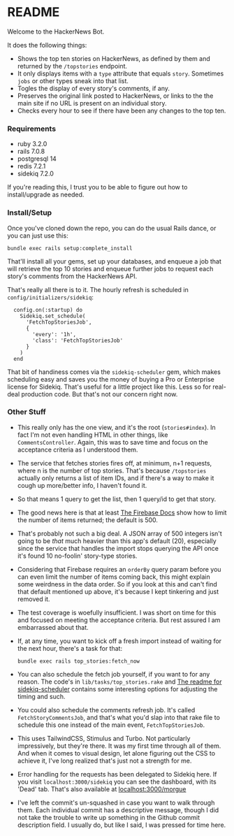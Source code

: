 # README

Welcome to the HackerNews Bot. 

It does the following things: 

- Shows the top ten stories on HackerNews, as defined by them and returned by the `/topstories` endpoint. 
 - It only displays items with a `type` attribute that equals `story`. Sometimes `jobs` or other types sneak into that list. 
- Togles the display of every story's comments, if any. 
- Preserves the original link posted to HackerNews, or links to the the main site if no URL is present on an individual story. 
- Checks every hour to see if there have been any changes to the top ten. 

### Requirements

- ruby 3.2.0
- rails 7.0.8
- postgresql 14
- redis 7.2.1
- sidekiq 7.2.0

If you're reading this, I trust you to be able to figure out how to install/upgrade as needed. 

### Install/Setup

Once you've cloned down the repo, you can do the usual Rails dance, or you can just use this: 

```
bundle exec rails setup:complete_install 
```  

That'll install all your gems, set up your databases, and enqueue a job that will retrieve the top 10 stories and enqueue further jobs to request each story's comments from the HackerNews API. 

That's really all there is to it. The hourly refresh is scheduled in `config/initializers/sidekiq`:  

```
  config.on(:startup) do
    Sidekiq.set_schedule(
      'FetchTopStoriesJob',
      {
        'every': '1h',
        'class': 'FetchTopStoriesJob'
      }
    )
  end
``` 

That bit of handiness comes via the `sidekiq-scheduler` gem, which makes scheduling easy and saves you the money of buying a Pro or Enterprise license for Sidekiq. That's useful for a little project like this. Less so for real-deal production code. But that's not our concern right now. 


### Other Stuff  

- This really only has the one view, and it's the root (`stories#index`). In fact I'm not even handling HTML in other things, like `CommentsController`. Again, this was to save time and focus on the acceptance criteria as I understood them. 
- The service that fetches stories fires off, at minimum, n+1 requests, where n is the number of top stories. That's because `/topstories` actually only returns a list of item IDs, and if there's a way to make it cough up more/better info, I haven't found it. 
 - 	So that means 1 query to get the list, then 1 query/id to get that story. 
 - The good news here is that at least [The Firebase Docs](https://firebase.google.com/docs/database/rest/retrieve-data#section-rest-filtering) show how to limit the number of items returned; the default is 500.  
 - That's probably not such a big deal. A JSON array of 500 integers isn't going to be *that* much heavier than this app's default (20), especially since the service that handles the import stops querying the API once it's found 10 no-foolin' story-type stories. 
 - Considering that Firebase requires an `orderBy` query param before you can even limit the number of items coming back, this might explain some weirdness in the data order. So if you look at this and can't find that default mentioned up above, it's because I kept tinkering and just removed it. 
- The test coverage is woefully insufficient. I was short on time for this and focused on meeting the acceptance criteria. But rest assured I am embarrassed about that. 
- If, at any time, you want to kick off a fresh import instead of waiting for the next hour, there's a task for that:  

  ```
  bundle exec rails top_stories:fetch_now
  ```  
- You can also schedule the fetch job yourself, if you want to for any reason. The code's in `lib/tasks/top_stories.rake` and [The readme for sidekiq-scheduler](https://github.com/sidekiq-scheduler/sidekiq-scheduler) contains some interesting options for adjusting the timing and such.  
 - You could also schedule the comments refresh job. It's called `FetchStoryCommentsJob`, and that's what you'd slap into that rake file to schedule this one instead of the main event, `FetchTopStoriesJob`.  
- This uses TailwindCSS, Stimulus and Turbo. Not particularly impressively, but they're there. It was my first time through all of them. And when it comes to visual design, let alone figuring out the CSS to achieve it, I've long realized that's just not a strength for me. 
- Error handling for the requests has been delegated to Sidekiq here. If you visit `localhost:3000/sidekiq` you can see the dashboard, with its 'Dead' tab. That's also available at [localhost:3000/morgue](http://localhost:3000/morgue)
- I've left the commit's un-squashed in case you want to walk through them. Each individual commit has a descriptive message, though I did not take the trouble to write up something in the Github commit description field. I usually do, but like I said, I was pressed for time here. 

